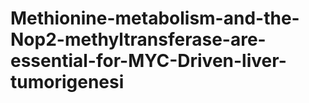 # Methionine-metabolism-and-the-Nop2-methyltransferase-are-essential-for-MYC-Driven-liver-tumorigenesi